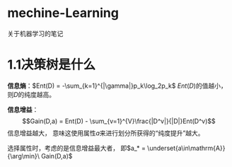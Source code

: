 # mechine-Learning
关于机器学习的笔记 

# 1.1决策树是什么
**信息熵**：$Ent(D) = -\sum_{k=1}^{|\gamma|}p_k\log_2p_k$
$Ent(D)$的值越小，则$D$的纯度越高。

**信息增益**：
$$Gain(D,a) = Ent(D) - \sum_{v=1}^{V}\frac{|D^v|}{|D|}Ent(D^v)$$
信息增益越大， 意味这使用属性$a$来进行划分所获得的“纯度提升”越大。

选择属性时，考虑的是信息增益最大者， 即$a_* = \underset{a\in\mathrm{A}}{\arg\min}\ Gain(D,a)$


